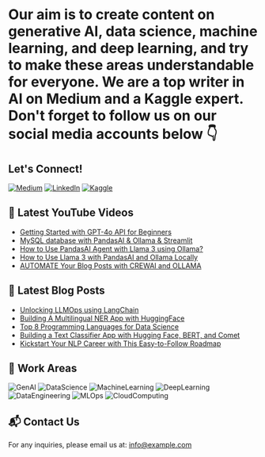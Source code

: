 # Our aim is to create content on generative AI, data science, machine learning, and deep learning, and try to make these areas understandable for everyone. We are a top writer in AI on Medium and a Kaggle expert. Don't forget to follow us on our social media accounts below 👇

## Let's Connect!

[![Medium](https://img.shields.io/badge/Medium-black?style=for-the-badge&logo=medium)](https://medium.com/@hatipogluuzehra)
[![LinkedIn](https://img.shields.io/badge/LinkedIn-blue?style=for-the-badge&logo=linkedin)](https://www.linkedin.com/in/zehra-hatipoglu/)
[![Kaggle](https://img.shields.io/badge/Kaggle-blue?style=for-the-badge&logo=kaggle)](https://www.kaggle.com/zehrahatipolu)

## 📌 Latest YouTube Videos
- [Getting Started with GPT-4o API for Beginners](https://youtube.com)
- [MySQL database with PandasAI & Ollama & Streamlit](https://youtube.com)
- [How to Use PandasAI Agent with Llama 3 using Ollama?](https://youtube.com)
- [How to Use Llama 3 with PandasAI and Ollama Locally](https://youtube.com)
- [AUTOMATE Your Blog Posts with CREWAI and OLLAMA](https://youtube.com)

## 📌 Latest Blog Posts
- [Unlocking LLMOps using LangChain](https://medium.com)
- [Building A Multilingual NER App with HuggingFace](https://medium.com)
- [Top 8 Programming Languages for Data Science](https://medium.com)
- [Building a Text Classifier App with Hugging Face, BERT, and Comet](https://medium.com)
- [Kickstart Your NLP Career with This Easy-to-Follow Roadmap](https://medium.com)

## 🤖 Work Areas
![GenAI](https://img.shields.io/badge/GenAI-blue?style=for-the-badge)
![DataScience](https://img.shields.io/badge/DataScience-yellow?style=for-the-badge)
![MachineLearning](https://img.shields.io/badge/MachineLearning-orange?style=for-the-badge)
![DeepLearning](https://img.shields.io/badge/DeepLearning-red?style=for-the-badge)
![DataEngineering](https://img.shields.io/badge/DataEngineering-green?style=for-the-badge)
![MLOps](https://img.shields.io/badge/MLOps-purple?style=for-the-badge)
![CloudComputing](https://img.shields.io/badge/CloudComputing-pink?style=for-the-badge)

## 📬 Contact Us
For any inquiries, please email us at: [info@example.com](mailto:info@example.com)
